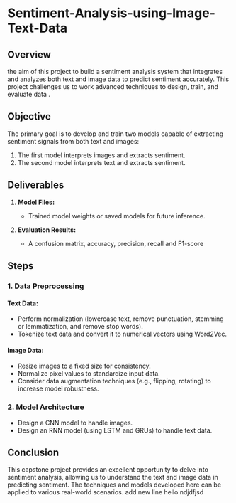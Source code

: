 # Sentiment-Analysis-using-Image-Text-Data
## Overview

the aim of this project to build a  sentiment analysis system that integrates and analyzes both text and image data to predict sentiment accurately. This project challenges us to work  advanced techniques to design, train, and evaluate data .

## Objective

The primary goal is to develop and train two models capable of extracting sentiment signals from both text and images:

1. The first model interprets images and extracts sentiment.
2. The second model interprets text and extracts sentiment.

## Deliverables

1. **Model Files:**
   - Trained model weights or saved models for future inference.

2. **Evaluation Results:**
   - A confusion matrix, accuracy, precision, recall and  F1-score
## Steps

### 1. Data Preprocessing

#### Text Data:
- Perform normalization (lowercase text, remove punctuation, stemming or lemmatization, and remove stop words).
- Tokenize text data and convert it to numerical vectors using Word2Vec.

#### Image Data:
- Resize images to a fixed size for consistency.
- Normalize pixel values to standardize input data.
- Consider data augmentation techniques (e.g., flipping, rotating) to increase model robustness.

### 2. Model Architecture
- Design a CNN model to handle images.
- Design an RNN model (using LSTM and GRUs) to handle text data.

## Conclusion

This capstone project provides an excellent opportunity to delve into  sentiment analysis, allowing us to understand the text and image data in predicting sentiment. The techniques and models developed here can be applied to various real-world scenarios.
add new line 
hello
ndjdfjsd
